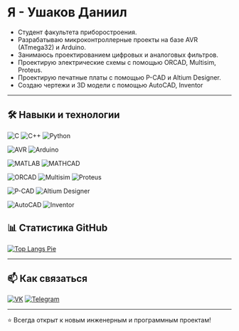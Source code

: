# Я - Ушаков Даниил

- Студент факультета приборостроения.  
- Разрабатываю микроконтроллерные проекты на базе AVR (ATmega32) и Arduino.  
- Занимаюсь проектированием цифровых и аналоговых фильтров.  
- Проектирую электрические схемы с помощью ORCAD, Multisim, Proteus.
- Проектирую печатные платы с помощью P-CAD и Altium Designer.
- Создаю чертежи и 3D модели с помощью AutoCAD, Inventor
   

---

## 🛠️ Навыки и технологии

![C](https://img.shields.io/badge/C-4640b8?style=for-the-badge&logo=c&logoColor=white)
![C++](https://img.shields.io/badge/C++-365dbf?style=for-the-badge&logo=cplusplus&logoColor=white)
![Python](https://img.shields.io/badge/Python-F9DC3E?style=for-the-badge&logo=python&logoColor=3776AB)

![AVR](https://img.shields.io/badge/AVR-ED1C24?style=for-the-badge&logo=atmel&logoColor=white)
![Arduino](https://img.shields.io/badge/Arduino-00979D?style=for-the-badge&logo=arduino&logoColor=white)

![MATLAB](https://img.shields.io/badge/MATLAB-ff7f0e?style=for-the-badge&logo=mathworks&logoColor=white)
![MATHCAD](https://img.shields.io/badge/MATHCAD-ff5f0e?style=for-the-badge&logo=mathworks&logoColor=white)

![ORCAD](https://img.shields.io/badge/ORCAD-007396?style=for-the-badge&logo=orcad&logoColor=white)
![Multisim](https://img.shields.io/badge/Multisim-8A2BE2?style=for-the-badge&logo=labview&logoColor=white)
![Proteus](https://img.shields.io/badge/Proteus-FF4500?style=for-the-badge&logo=proteus&logoColor=white)

![P-CAD](https://img.shields.io/badge/P_CAD-228B22?style=for-the-badge&logo=altium&logoColor=white)
![Altium Designer](https://img.shields.io/badge/Altium_Designer-FF0000?style=for-the-badge&logo=altiumdesigner&logoColor=white)

![AutoCAD](https://img.shields.io/badge/AutoCAD-CC0000?style=for-the-badge&logo=autocad&logoColor=white)
![Inventor](https://img.shields.io/badge/Inventor-FF6600?style=for-the-badge&logo=autodesk&logoColor=white)

## 📊 Статистика GitHub

[![Top Langs Pie](https://github-profile-summary-cards.vercel.app/api/cards/repos-per-language?username=daniilmight&theme=github_dark&format=pie)](https://github.com/vn7n24fzkq/github-profile-summary-cards)



---

## 📫 Как связаться

[![VK](https://img.shields.io/badge/VK-0077FF?style=for-the-badge&logo=vk&logoColor=white)](https://vk.com/daniil_ushakovvv) [![Telegram](https://img.shields.io/badge/Telegram-26A5E4?style=for-the-badge&logo=telegram&logoColor=white)](https://t.me/Daniil_Ushakovv)

---

⭐ Всегда открыт к новым инженерным и программным проектам!

